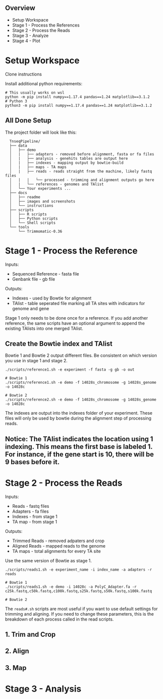 
## Overview
- Setup Workspace
- Stage 1 - Process the References
- Stage 2 - Process the Reads
- Stage 3 - Analyze
- Stage 4 - Plot


# Setup Workspace

Clone instructions

Install additional python requirements:
```
# This usually works on wsl
python -m pip install numpy==1.17.4 pandas==1.24 matplotlib==3.1.2
# Python 3
python3 -m pip install numpy==1.17.4 pandas==1.24 matplotlib==3.1.2
```

## All Done Setup

The project folder will look like this:
```
  TnseqPipeline/
  ├── data
  │   ├── demo
  │   |   ├── adapters - removed before alignment, fasta or fa files
  │   |   ├── analysis - genehits tables are output here
  │   |   ├── indexes - mapping output by bowtie-build
  │   |   ├── maps - TA maps
  │   |   ├── reads - reads straight from the machine, likely fastq files
  │   |   |   └── processed - trimming and alignment outputs go here
  │   |   └── references - genomes and TAlist
  │   └── Your experiments ...
  ├── docs
  │   ├── readme
  │   ├── images and screenshots
  │   └── instructions
  ├── scripts
  │   ├── R scripts
  │   ├── Python scripts
  │   └── Shell scripts
  └── tools
      └── Trimmomatic-0.36
```


# Stage 1 - Process the Reference

Inputs:
- Sequenced Reference - fasta file
- Genbank file - gb file

Outputs:
- Indexes - used by Bowtie for alignment
- TAlist - table seperated file marking all TA sites with indicators for genome and gene

Stage 1 only needs to be done once for a reference. If you add another reference, the same scripts have an optional argument to append the existing TAlists into one merged TAlist.

## Create the Bowtie index and TAlist

Bowtie 1 and Bowtie 2 output different files. Be consistent on which version you use in stage 1 and stage 2.
```
./scripts/reference1.sh -e experiment -f fasta -g gb -o out

# Bowtie 1
./scripts/reference1.sh -e demo -f 14028s_chromosome -g 14028s_genome -o 14028c

# Bowtie 2
./scripts/reference2.sh -e demo -f 14028s_chromosome -g 14028s_genome -o 14028c
```
The indexes are output into the indexes folder of your experiment. These files will only be used by bowtie during the alignment step of processing reads.

## Notice: The TAlist indicates the location using 1 indexing. This means the first base is labeled 1. For instance, if the gene start is 10, there will be 9 bases before it.


# Stage 2 - Process the Reads

Inputs:
- Reads - fastq files
- Adapters - fa files
- Indexes - from stage 1
- TA map - from stage 1

Outputs:
- Trimmed Reads - removed adpaters and crop
- Aligned Reads - mapped reads to the genome
- TA maps - total alignments for every TA site

Use the same version of Bowtie as stage 1.
```
./scripts/reads1.sh -e experiment_name -i index_name -a adapters -r reads

# Bowtie 1
./scripts/reads1.sh -e demo -i 14028c -a PolyC_Adapter.fa -r c25k.fastq,c50k.fastq,c100k.fastq,s25k.fastq,s50k.fastq,s100k.fastq

# Bowtie 2

```

The `reads#.sh` scripts are most useful if you want to use default settings for trimming and aligning. If you need to change these parameters, this is the breakdown of each process called in the read scripts.

## 1. Trim and Crop

## 2. Align

## 3. Map



# Stage 3 - Analysis


